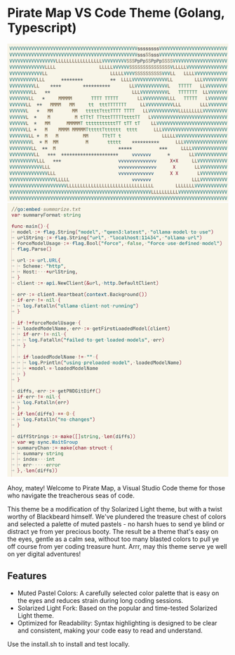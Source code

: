 # Pirate Map VS Code Theme (Golang, Typescript)

![Pirate Map](map.png)
![Preview](preview.png)

Ahoy, matey! Welcome to Pirate Map, a Visual Studio Code theme for those who navigate the treacherous seas of code.

This theme be a modification of thy Solarized Light theme, but with a twist worthy of Blackbeard himself. We've plundered the treasure chest of colors and selected a palette of muted pastels - no harsh hues to send ye blind or distract ye from yer precious booty. The result be a theme that's easy on the eyes, gentle as a calm sea, without too many blasted colors to pull ye off course from yer coding treasure hunt. Arrr, may this theme serve ye well on yer digital adventures!

## Features

* Muted Pastel Colors: A carefully selected color palette that is easy on the eyes and reduces strain during long coding sessions.
* Solarized Light Fork: Based on the popular and time-tested Solarized Light theme.
* Optimized for Readability: Syntax highlighting is designed to be clear and consistent, making your code easy to read and understand.

Use the install.sh to install and test locally.
